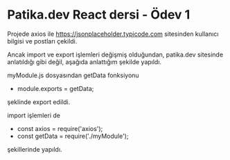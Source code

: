 # Patika.dev React dersi - Ödev 1

Projede axios ile https://jsonplaceholder.typicode.com sitesinden kullanıcı bilgisi ve postları çekildi.

Ancak import ve export işlemleri değişmiş olduğundan, patika.dev sitesinde anlatıldığı gibi değil, aşağıda anlattığım şekilde yapıldı.

myModule.js dosyasından getData fonksiyonu 
* module.exports = getData;

şeklinde export edildi.

import işlemleri de 
* const axios = require('axios');
* const getData = require('./myModule');

şekillerinde yapıldı.